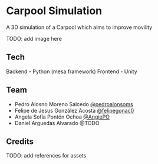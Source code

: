 # Carpool Simulation

A 3D simulation of a Carpool which aims to improve movility

TODO: add image here

## Tech
Backend - Python (mesa framework)
Frontend - Unity

## Team
- Pedro Alosno Moreno Salcedo [@pedroalonsoms](https://github.com/pedroalonsoms)
- Felipe de Jesus González Acosta [@felipegonac0](https://github.com/felipegonac0)
- Angela Sofía Pontón Ochoa [@AngiePO](https://github.com/AngiePO)
- Daniel Arguedas Alvarado @TODO

## Credits
TODO: add references for assets
